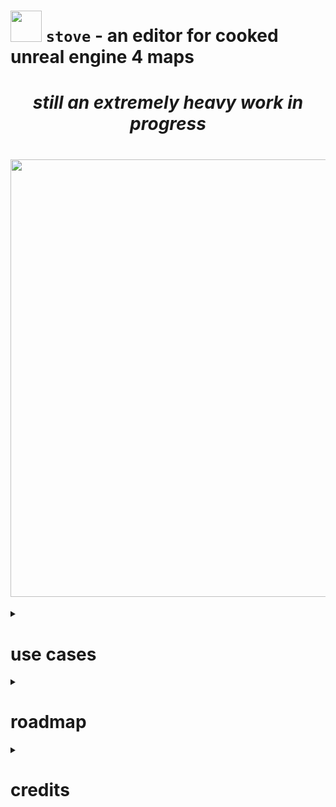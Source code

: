 # <img src="assets/pot.ico" width="50" /> `stove` - an editor for cooked unreal engine 4 maps

*<h1 align="center">still an extremely heavy work in progress</h1>*

<h1 align="center"><img width="700" src="https://user-images.githubusercontent.com/71292624/208417568-840bb37d-57db-4273-84e9-b069a78964e1.png"></h1>

<details>
<summary><h1>use cases</h1></summary>

<details>
<summary><h2>general map edits</h2></summary>

stove is already a versatile tool because you can:
- visualise actors relative to each other
- see your transform edits as they happen
- duplicate, delete and transplant actors
- edit the vast majority of actor properties
</details>

<details>
<summary><h2>custom actor spawning</h2></summary>

stove allows transplanting (`ctrl + T`) of actors from other maps
- this includes maps you have cooked yourself
- this includes actors you have made yourself

therefore you can add your own actors to the map *provided you package them with the mod*
<a href="https://www.youtube.com/watch?v=gnl3OSftqno"><img width="700" src="https://user-images.githubusercontent.com/71292624/208414853-0a17badc-a4f0-4ddb-a157-677fe2fc88f4.png"></a>
</details>

</details>

<details>
<summary><h1>roadmap</h1></summary>

### basic functionality
- [x] save and open unreal map files of any version
- [x] display a selectable list of actors
- [x] allow editing all of an actor's transforms
- [x] render each actor as a cube/sprite in a 3d scene
- [x] walk around the scene with an unreal-editor-style camera
- [x] duplicate actors in the same map
- [x] transplant actors from a different map
- [x] edit the properties of actors and their components
- [ ] insert default values (properties left as default are cut from the map)
### convenience
- [ ] undo and redo any action
- [ ] actor deletion
- [ ] can move actors in the viewport instead of in the properties
- [ ] multiple selection (requires above to be useful)
- [ ] searching functionality
### low Priority
- [ ] display the mesh/sprite of an actor and their components rather than a cube
- [x] discord RPC (show your internet friends what you're doing)
</details>

<details>
<summary><h1>credits</h1></summary>

- [localcc](https://github.com/localcc) for their [rust rewrite](https://github.com/AstroTechies/unrealmodding/tree/main/unreal_asset) of [UAssetAPI](https://github.com/atenfyr/UAssetAPI) and [atenfyr](https://github.com/atenfyr) for creating [UAssetAPI](https://github.com/atenfyr/UAssetAPI) in the first place
- [fedor](https://github.com/not-fl3) and [emilk](https://github.com/emilk) for their minimal yet easy-to-use [miniquad](https://crates.io/crates/miniquad) and [egui](https://crates.io/crates/egui) crates
- [LongerWarrior](https://github.com/LongerWarrior) for pointing out everything I was missing in the actor duplication code
</details>
